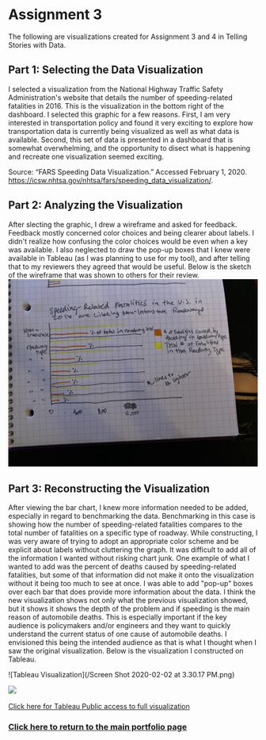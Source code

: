 # **Assignment 3**
The following are visualizations created for Assignment 3 and 4 in Telling Stories with Data. 

## **Part 1: Selecting the Data Visualization** 
I selected a visualization from the National Highway Traffic Safety Administration's website that details the number of speeding-related fatalities in 2016. This is the visualization in the bottom right of the dashboard. I selected this graphic for a few reasons. First, I am very interested in transportation policy and found it very exciting to explore how transportation data is currently being visualized as well as what data is available. Second, this set of data is presented in a dashboard that is somewhat overwhelming, and the opportunity to disect what is happening and recreate one visualization seemed exciting.
<script type='text/javascript' src='https://explore.dot.gov/javascripts/api/viz_v1.js'></script><object class='tableauViz' width='1920' height='859' style='display:none;'><param name='host_url' value='https%3A%2F%2Fexplore.dot.gov%2F' /> <param name='embed_code_version' value='3' /> <param name='site_root' value='' /><param name='name' value='FARSTrafficFatalitiesinCrashesInvolvingSpeed&#47;SpeedFatalityMap' /><param name='tabs' value='no' /><param name='toolbar' value='yes' /><param name='showAppBanner' value='false' /><param name='display_spinner' value='no' /><param name='filter' value='iframeSizedToWindow=true'/></object> 
Source: “FARS Speeding Data Visualization.” Accessed February 1, 2020. https://icsw.nhtsa.gov/nhtsa/fars/speeding_data_visualization/.



## **Part 2: Analyzing the Visualization** 
After slecting the graphic, I drew a wireframe and asked for feedback. Feedback mostly concerned color choices and being clearer about labels. I didn't realize how confusing the color choices would be even when a key was available. I also neglected to draw the pop-up boxes that I knew were available in Tableau (as I was planning to use for my tool), and after telling that to my reviewers they agreed that would be useful. Below is the sketch of the wireframe that was shown to others for their review.
![Wireframe](/IMG_0206.jpg)


## **Part 3: Reconstructing the Visualization** 
After viewing the bar chart, I knew more information needed to be added, especially in regard to benchmarking the data. Benchmarking in this case is showing how the number of speeding-related fatalities compares to the total number of fatalities on a specific type of roadway. While constructing, I was very aware of trying to adopt an appropriate color scheme and be explicit about labels without cluttering the graph. It was difficult to add all of the information I wanted without risking chart junk. One example of what I wanted to add was the percent of deaths caused by speeding-related fatalities, but some of that information did not make it onto the visualization without it being too much to see at once. I was able to add "pop-up" boxes over each bar that does provide more information about the data. I think the new visualization shows not only what the previous visualization showed, but it shows it shows the depth of the problem and if speeding is the main reason of automobile deaths. This is especially important if the key audience is policymakers and/or engineers and they want to quickly understand the current status of one cause of automobile deaths. I envisioned this being the intended audience as that is what I thought when I saw the original visualization. Below is the visualization I constructed on Tableau.

![Tableau Visualization](/Screen Shot 2020-02-02 at 3.30.17 PM.png)
<div class='tableauPlaceholder' id='viz1582995254812' style='position: relative'><noscript><a href='#'><img alt=' ' src='https:&#47;&#47;public.tableau.com&#47;static&#47;images&#47;As&#47;Assignment4_15806741944060&#47;Sheet16&#47;1_rss.png' style='border: none' /></a></noscript><object class='tableauViz'  style='display:none;'><param name='host_url' value='https%3A%2F%2Fpublic.tableau.com%2F' /> <param name='embed_code_version' value='3' /> <param name='site_root' value='' /><param name='name' value='Assignment4_15806741944060&#47;Sheet16' /><param name='tabs' value='no' /><param name='toolbar' value='yes' /><param name='static_image' value='https:&#47;&#47;public.tableau.com&#47;static&#47;images&#47;As&#47;Assignment4_15806741944060&#47;Sheet16&#47;1.png' /> <param name='animate_transition' value='yes' /><param name='display_static_image' value='yes' /><param name='display_spinner' value='yes' /><param name='display_overlay' value='yes' /><param name='display_count' value='yes' /></object></div>                <script type='text/javascript'>                    var divElement = document.getElementById('viz1582995254812');                    var vizElement = divElement.getElementsByTagName('object')[0];                    vizElement.style.width='100%';vizElement.style.height=(divElement.offsetWidth*0.75)+'px';                    var scriptElement = document.createElement('script');                    scriptElement.src = 'https://public.tableau.com/javascripts/api/viz_v1.js';                    vizElement.parentNode.insertBefore(scriptElement, vizElement);                </script>

[Click here for Tableau Public access to full visualization](https://public.tableau.com/views/Assignment4_15806741944060/Sheet16?:display_count=y&:origin=viz_share_link)



### [Click here to return to the main portfolio page](https://tburandt01.github.io/Burandt_Portfolio/)
